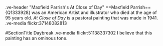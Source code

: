 .ve-header "Maxfield Parrish's At Close of Day"
==Maxfield Parrish=={Q1333928} was an American Artist and illustrator who died at the age of 95 years old. *At Close of Day* is a pastoral painting that was made in 1941. 
.ve-media flickr:37148082813

#SectionTitle Daybreak
.ve-media flickr:51138337302
I believe that this painting has an ominous tone. 